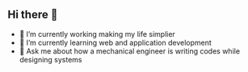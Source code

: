 ## Hi there 👋


- 🔭 I’m currently working making my life simplier
- 🌱 I’m currently learning web and application development
- 💬 Ask me about how a mechanical engineer is writing codes while designing systems


